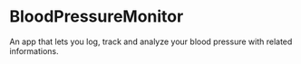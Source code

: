 # BloodPressureMonitor

An app that lets you log, track and analyze your blood pressure with related informations.
